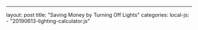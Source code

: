 ---
layout: post
title: "Saving Money by Turning Off Lights"
categories:
local-js:
    - "20190613-lighting-calculator.js"
